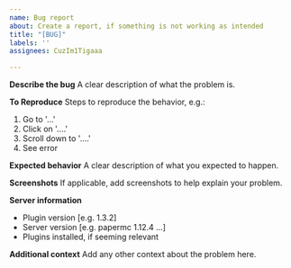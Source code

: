 ```yaml
---
name: Bug report
about: Create a report, if something is not working as intended
title: "[BUG]"
labels: ''
assignees: CuzIm1Tigaaa

---
```


**Describe the bug**
A clear description of what the problem is.

**To Reproduce**
Steps to reproduce the behavior, e.g.:
1. Go to '...'
2. Click on '....'
3. Scroll down to '....'
4. See error

**Expected behavior**
A clear description of what you expected to happen.

**Screenshots**
If applicable, add screenshots to help explain your problem.

**Server information**
 - Plugin version [e.g. 1.3.2]
 - Server version [e.g. papermc 1.12.4 ...]
 - Plugins installed, if seeming relevant

**Additional context**
Add any other context about the problem here.
